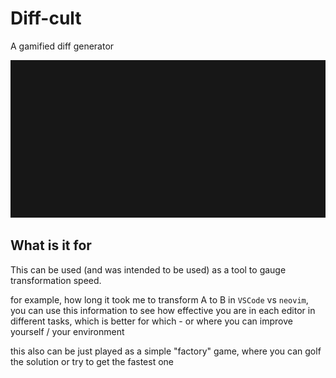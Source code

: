 # Diff-cult

A gamified diff generator

!['Diff-cult' repl in action](./demo.gif)

## What is it for

This can be used (and was intended to be used) as a tool to gauge transformation speed.

for example, how long it took me to transform A to B in `VSCode` vs `neovim`, you can use this information to see how effective you are in each editor in different tasks, which is better for which - or where you can improve yourself / your environment

this also can be just played as a simple "factory" game, where you can golf the solution or try to get the fastest one
